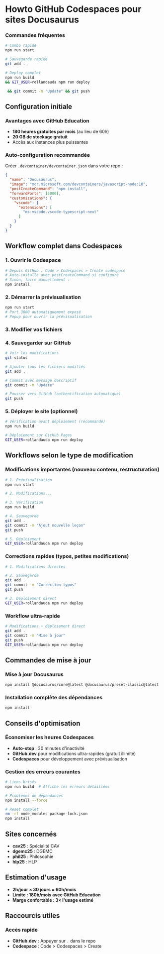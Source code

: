 # Howto GitHub Codespaces pour sites Docusaurus

### Commandes fréquentes
```bash
# Combo rapide
npm run start

# Sauvegarde rapide
git add .

# Deploy complet
npm run build 
&& GIT_USER=rollandauda npm run deploy

 && git commit -m "Update" && git push
```

## Configuration initiale

### Avantages avec GitHub Education
- **180 heures gratuites par mois** (au lieu de 60h)
- **20 GB de stockage gratuit**
- Accès aux instances plus puissantes

### Auto-configuration recommandée
Créer `.devcontainer/devcontainer.json` dans votre repo :

```json
{
  "name": "Docusaurus",
  "image": "mcr.microsoft.com/devcontainers/javascript-node:18",
  "postCreateCommand": "npm install",
  "forwardPorts": [3000],
  "customizations": {
    "vscode": {
      "extensions": [
        "ms-vscode.vscode-typescript-next"
      ]
    }
  }
}
```

## Workflow complet dans Codespaces

### 1. Ouvrir le Codespace
```bash
# Depuis GitHub : Code > Codespaces > Create codespace
# Auto-installe avec postCreateCommand si configuré
# Sinon, faire manuellement :
npm install
```

### 2. Démarrer la prévisualisation
```bash
npm run start
# Port 3000 automatiquement exposé
# Popup pour ouvrir la prévisualisation
```

### 3. Modifier vos fichiers

### 4. Sauvegarder sur GitHub
```bash
# Voir les modifications
git status

# Ajouter tous les fichiers modifiés
git add .

# Commit avec message descriptif
git commit -m "Update"

# Pousser vers GitHub (authentification automatique)
git push
```

### 5. Déployer le site (optionnel)
```bash
# Vérification avant déploiement (recommandé)
npm run build

# Déploiement sur GitHub Pages
GIT_USER=rollandauda npm run deploy
```

## Workflows selon le type de modification

### Modifications importantes (nouveau contenu, restructuration)
```bash
# 1. Prévisualisation
npm run start

# 2. Modifications...

# 3. Vérification
npm run build

# 4. Sauvegarde
git add .
git commit -m "Ajout nouvelle leçon"
git push

# 5. Déploiement
GIT_USER=rollandauda npm run deploy
```

### Corrections rapides (typos, petites modifications)
```bash
# 1. Modifications directes

# 2. Sauvegarde
git add .
git commit -m "Correction typos"
git push

# 3. Déploiement direct
GIT_USER=rollandauda npm run deploy
```

### Workflow ultra-rapide
```bash
# Modifications + déploiement direct
git add .
git commit -m "Mise à jour"
git push
GIT_USER=rollandauda npm run deploy
```

## Commandes de mise à jour

### Mise à jour Docusaurus
```bash
npm install @docusaurus/core@latest @docusaurus/preset-classic@latest
```

### Installation complète des dépendances
```bash
npm install
```

## Conseils d'optimisation

### Économiser les heures Codespaces
- **Auto-stop** : 30 minutes d'inactivité
- **GitHub.dev** pour modifications ultra-rapides (gratuit illimité)
- **Codespaces** pour développement avec prévisualisation

### Gestion des erreurs courantes
```bash
# Liens brisés
npm run build  # Affiche les erreurs détaillées

# Problèmes de dépendances
npm install --force

# Reset complet
rm -rf node_modules package-lock.json
npm install
```

## Sites concernés
- **cav25** : Spécialité CAV
- **dgemc25** : DGEMC
- **phil25** : Philosophie  
- **hlp25** : HLP

## Estimation d'usage
- **2h/jour × 30 jours = 60h/mois**
- **Limite : 180h/mois avec GitHub Education**
- **Marge confortable : 3× l'usage estimé**

## Raccourcis utiles

### Accès rapide
- **GitHub.dev** : Appuyer sur `.` dans le repo
- **Codespace** : Code > Codespaces > Create

